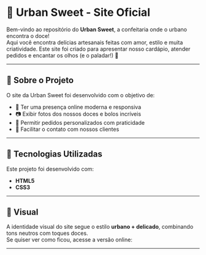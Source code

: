 # 🍰 Urban Sweet - Site Oficial

Bem-vindo ao repositório do **Urban Sweet**, a confeitaria onde o urbano encontra o doce!  
Aqui você encontra delícias artesanais feitas com amor, estilo e muita criatividade. Este site foi criado para apresentar nosso cardápio, atender pedidos e encantar os olhos (e o paladar!) 💖

---

## 🌟 Sobre o Projeto

O site da Urban Sweet foi desenvolvido com o objetivo de:

- 📱 Ter uma presença online moderna e responsiva
- 📷 Exibir fotos dos nossos doces e bolos incríveis
- 🧁 Permitir pedidos personalizados com praticidade
- 📩 Facilitar o contato com nossos clientes

---

## 🚀 Tecnologias Utilizadas

Este projeto foi desenvolvido com:

- **HTML5**  
- **CSS3**  

---

## 🎨 Visual

A identidade visual do site segue o estilo **urbano + delicado**, combinando tons neutros com toques doces.  
Se quiser ver como ficou, acesse a versão online:  

---

